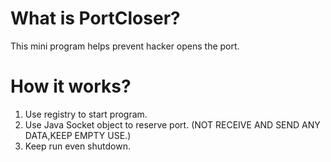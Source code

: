 What is PortCloser?
==========

This mini program helps prevent hacker opens the port.

How it works?
==========
1. Use registry to start program.
2. Use Java Socket object to reserve port. (NOT RECEIVE AND SEND ANY DATA,KEEP EMPTY USE.)
3. Keep run even shutdown.
